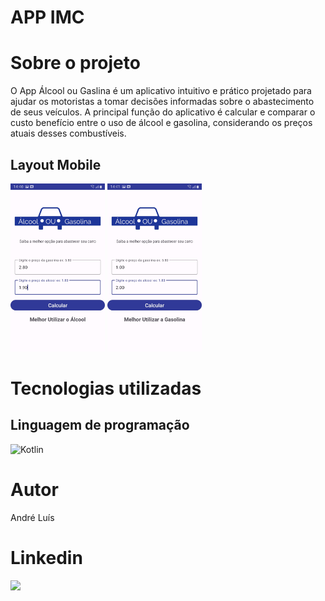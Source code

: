# APP IMC


# Sobre o projeto

O App Álcool ou Gaslina é um aplicativo intuitivo e prático projetado para ajudar os motoristas a tomar decisões informadas sobre o abastecimento de seus veículos. 
A principal função do aplicativo é calcular e comparar o custo benefício entre o uso de álcool e gasolina, considerando os preços atuais desses combustíveis.



## Layout Mobile
<p align="left">
  <img src="https://github.com/Celbute/phots/blob/master/assets/AppGasolina/Screenshot_20231220-144038_appGosolinaAlcool.jpg" alt="principal" width="30%">
  <img src="https://github.com/Celbute/phots/blob/master/assets/AppGasolina/Screenshot_20231220-144108_appGosolinaAlcool.jpg" alt="peso-baixo"  width="30%">

  
</p>


# Tecnologias utilizadas

## Linguagem de programação
![Kotlin](https://img.shields.io/badge/kotlin-%237F52FF.svg?style=for-the-badge&logo=kotlin&logoColor=white)&nbsp;

# Autor
André Luís 

# Linkedin
<a href="https://www.linkedin.com/in/andr%C3%A9-lu%C3%ADs-14a8772a2/" target="_blank"><img src="https://img.shields.io/badge/-LinkedIn-%230077B5?style=for-the-badge&logo=linkedin&logoColor=white"  target="_blank"></a> 
